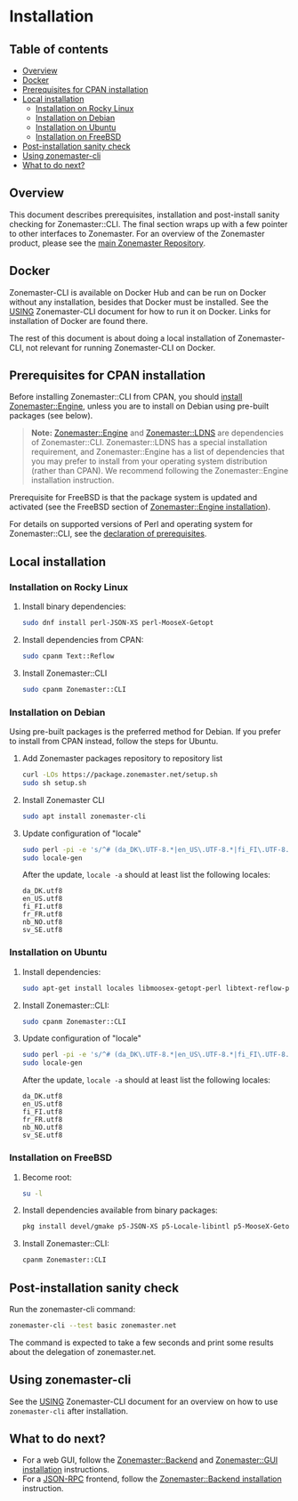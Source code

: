 # Installation

## Table of contents

* [Overview](#Overview)
* [Docker](#Docker)
* [Prerequisites for CPAN installation](#Prerequisites-for-CPAN-installation)
* [Local installation](#Local-installation)
  * [Installation on Rocky Linux](#Installation-on-Rocky-Linux)
  * [Installation on Debian](#Installation-on-Debian)
  * [Installation on Ubuntu](#Installation-on-Ubuntu)
  * [Installation on FreeBSD](#Installation-on-FreeBSD)
* [Post-installation sanity check](#Post-installation-sanity-check)
* [Using zonemaster-cli](#Using-zonemaster-cli)
* [What to do next?](#What-to-do-next)


## Overview

This document describes prerequisites, installation and post-install sanity
checking for Zonemaster::CLI. The final section wraps up with a few pointer to
other interfaces to Zonemaster. For an overview of the Zonemaster product,
please see the [main Zonemaster Repository].

## Docker

Zonemaster-CLI is available on Docker Hub and can be run on Docker without any
installation, besides that Docker must be installed. See the [USING]
Zonemaster-CLI document for how to run it on Docker. Links for installation of
Docker are found there.

The rest of this document is about doing a local installation of Zonemaster-CLI,
not relevant for running Zonemaster-CLI on Docker.

## Prerequisites for CPAN installation

Before installing Zonemaster::CLI from CPAN, you should [install
Zonemaster::Engine][ Zonemaster::Engine installation], unless you are
to install on Debian using pre-built packages (see below).

> **Note:** [Zonemaster::Engine] and [Zonemaster::LDNS] are dependencies of
> Zonemaster::CLI. Zonemaster::LDNS has a special installation requirement,
> and Zonemaster::Engine has a list of dependencies that you may prefer to
> install from your operating system distribution (rather than CPAN).
> We recommend following the Zonemaster::Engine installation instruction.

Prerequisite for FreeBSD is that the package system is updated and activated
(see the FreeBSD section of [Zonemaster::Engine installation]).

For details on supported versions of Perl and operating system for
Zonemaster::CLI, see the [declaration of prerequisites].


## Local installation

### Installation on Rocky Linux

1) Install binary dependencies:

   ```sh
   sudo dnf install perl-JSON-XS perl-MooseX-Getopt
   ```

2) Install dependencies from CPAN:

   ```sh
   sudo cpanm Text::Reflow
   ```

3) Install Zonemaster::CLI

   ```sh
   sudo cpanm Zonemaster::CLI
   ```


### Installation on Debian

Using pre-built packages is the preferred method for Debian. If you prefer to
install from CPAN instead, follow the steps for Ubuntu.

1) Add Zonemaster packages repository to repository list
   ```sh
   curl -LOs https://package.zonemaster.net/setup.sh
   sudo sh setup.sh
   ```
2) Install Zonemaster CLI
   ```sh
   sudo apt install zonemaster-cli
   ```
3) Update configuration of "locale"

   ```sh
   sudo perl -pi -e 's/^# (da_DK\.UTF-8.*|en_US\.UTF-8.*|fi_FI\.UTF-8.*|fr_FR\.UTF-8.*|nb_NO\.UTF-8.*|sv_SE\.UTF-8.*)/$1/' /etc/locale.gen
   sudo locale-gen
   ```

   After the update, `locale -a` should at least list the following locales:
   ```
   da_DK.utf8
   en_US.utf8
   fi_FI.utf8
   fr_FR.utf8
   nb_NO.utf8
   sv_SE.utf8
   ```

### Installation on Ubuntu

1) Install dependencies:

   ```sh
   sudo apt-get install locales libmoosex-getopt-perl libtext-reflow-perl libmodule-install-perl
   ```

2) Install Zonemaster::CLI:

   ```sh
   sudo cpanm Zonemaster::CLI
   ```
3) Update configuration of "locale"

   ```sh
   sudo perl -pi -e 's/^# (da_DK\.UTF-8.*|en_US\.UTF-8.*|fi_FI\.UTF-8.*|fr_FR\.UTF-8.*|nb_NO\.UTF-8.*|sv_SE\.UTF-8.*)/$1/' /etc/locale.gen
   sudo locale-gen
   ```

   After the update, `locale -a` should at least list the following locales:
   ```
   da_DK.utf8
   en_US.utf8
   fi_FI.utf8
   fr_FR.utf8
   nb_NO.utf8
   sv_SE.utf8
   ```

### Installation on FreeBSD

1) Become root:

   ```sh
   su -l
   ```

2) Install dependencies available from binary packages:

   ```sh
   pkg install devel/gmake p5-JSON-XS p5-Locale-libintl p5-MooseX-Getopt p5-Text-Reflow
   ```

3) Install Zonemaster::CLI:

   ```sh
   cpanm Zonemaster::CLI
   ```


## Post-installation sanity check

Run the zonemaster-cli command:

```sh
zonemaster-cli --test basic zonemaster.net
```

The command is expected to take a few seconds and print some results about the
delegation of zonemaster.net.


## Using zonemaster-cli

See the [USING] Zonemaster-CLI document for an overview on how to use
`zonemaster-cli` after installation.


## What to do next?

 * For a web GUI, follow the [Zonemaster::Backend][Zonemaster::Backend
   installation] and [Zonemaster::GUI installation] instructions.
 * For a [JSON-RPC][JSON-RPC API] frontend, follow the [Zonemaster::Backend
   installation] instruction.


[Declaration of prerequisites]:                   https://github.com/zonemaster/zonemaster/blob/master/README.md#prerequisites
[JSON-RPC API]:                                   https://github.com/zonemaster/zonemaster-backend/blob/master/docs/API.md
[Main Zonemaster repository]:                     https://github.com/zonemaster/zonemaster/blob/master/README.md
[USING]:                                          ../USING.md
[Zonemaster::Backend installation]:               https://github.com/zonemaster/zonemaster-backend/blob/master/docs/Installation.md
[Zonemaster::Engine installation]:                https://github.com/zonemaster/zonemaster-engine/blob/master/docs/Installation.md
[Zonemaster::Engine]:                             https://github.com/zonemaster/zonemaster-engine/blob/master/README.md
[Zonemaster::GUI installation]:                   https://github.com/zonemaster/zonemaster-gui/blob/master/docs/Installation.md
[Zonemaster::LDNS]:                               https://github.com/zonemaster/zonemaster-ldns/blob/master/README.md
